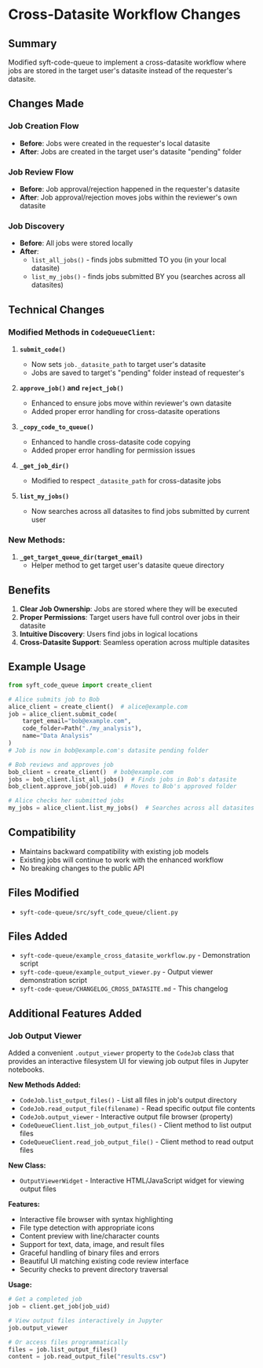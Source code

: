 # Cross-Datasite Workflow Changes

## Summary

Modified syft-code-queue to implement a cross-datasite workflow where jobs are stored in the target user's datasite instead of the requester's datasite.

## Changes Made

### Job Creation Flow
- **Before**: Jobs were created in the requester's local datasite
- **After**: Jobs are created in the target user's datasite "pending" folder

### Job Review Flow  
- **Before**: Job approval/rejection happened in the requester's datasite
- **After**: Job approval/rejection moves jobs within the reviewer's own datasite

### Job Discovery
- **Before**: All jobs were stored locally
- **After**: 
  - `list_all_jobs()` - finds jobs submitted TO you (in your local datasite)
  - `list_my_jobs()` - finds jobs submitted BY you (searches across all datasites)

## Technical Changes

### Modified Methods in `CodeQueueClient`:

1. **`submit_code()`**
   - Now sets `job._datasite_path` to target user's datasite
   - Jobs are saved to target's "pending" folder instead of requester's

2. **`approve_job()` and `reject_job()`**
   - Enhanced to ensure jobs move within reviewer's own datasite
   - Added proper error handling for cross-datasite operations

3. **`_copy_code_to_queue()`**
   - Enhanced to handle cross-datasite code copying
   - Added proper error handling for permission issues

4. **`_get_job_dir()`**
   - Modified to respect `_datasite_path` for cross-datasite jobs

5. **`list_my_jobs()`**
   - Now searches across all datasites to find jobs submitted by current user

### New Methods:

1. **`_get_target_queue_dir(target_email)`**
   - Helper method to get target user's datasite queue directory

## Benefits

1. **Clear Job Ownership**: Jobs are stored where they will be executed
2. **Proper Permissions**: Target users have full control over jobs in their datasite
3. **Intuitive Discovery**: Users find jobs in logical locations
4. **Cross-Datasite Support**: Seamless operation across multiple datasites

## Example Usage

```python
from syft_code_queue import create_client

# Alice submits job to Bob
alice_client = create_client()  # alice@example.com
job = alice_client.submit_code(
    target_email="bob@example.com",
    code_folder=Path("./my_analysis"),
    name="Data Analysis"
)
# Job is now in bob@example.com's datasite pending folder

# Bob reviews and approves job  
bob_client = create_client()  # bob@example.com
jobs = bob_client.list_all_jobs()  # Finds jobs in Bob's datasite
bob_client.approve_job(job.uid)  # Moves to Bob's approved folder

# Alice checks her submitted jobs
my_jobs = alice_client.list_my_jobs()  # Searches across all datasites
```

## Compatibility

- Maintains backward compatibility with existing job models
- Existing jobs will continue to work with the enhanced workflow
- No breaking changes to the public API

## Files Modified

- `syft-code-queue/src/syft_code_queue/client.py`

## Files Added

- `syft-code-queue/example_cross_datasite_workflow.py` - Demonstration script
- `syft-code-queue/example_output_viewer.py` - Output viewer demonstration script
- `syft-code-queue/CHANGELOG_CROSS_DATASITE.md` - This changelog

## Additional Features Added

### Job Output Viewer
Added a convenient `.output_viewer` property to the `CodeJob` class that provides an interactive filesystem UI for viewing job output files in Jupyter notebooks.

**New Methods Added:**
- `CodeJob.list_output_files()` - List all files in job's output directory
- `CodeJob.read_output_file(filename)` - Read specific output file contents
- `CodeJob.output_viewer` - Interactive output file browser (property)
- `CodeQueueClient.list_job_output_files()` - Client method to list output files
- `CodeQueueClient.read_job_output_file()` - Client method to read output files

**New Class:**
- `OutputViewerWidget` - Interactive HTML/JavaScript widget for viewing output files

**Features:**
- Interactive file browser with syntax highlighting
- File type detection with appropriate icons
- Content preview with line/character counts
- Support for text, data, image, and result files
- Graceful handling of binary files and errors
- Beautiful UI matching existing code review interface
- Security checks to prevent directory traversal

**Usage:**
```python
# Get a completed job
job = client.get_job(job_uid)

# View output files interactively in Jupyter
job.output_viewer

# Or access files programmatically
files = job.list_output_files()
content = job.read_output_file("results.csv")
``` 